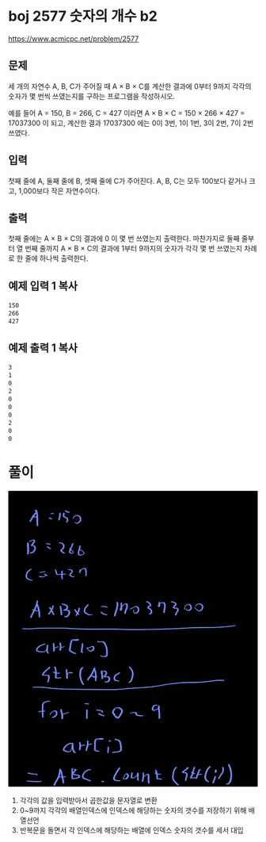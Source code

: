 # boj 2577 숫자의 개수 b2

https://www.acmicpc.net/problem/2577



## 문제

세 개의 자연수 A, B, C가 주어질 때 A × B × C를 계산한 결과에 0부터 9까지 각각의 숫자가 몇 번씩 쓰였는지를 구하는 프로그램을 작성하시오.

예를 들어 A = 150, B = 266, C = 427 이라면 A × B × C = 150 × 266 × 427 = 17037300 이 되고, 계산한 결과 17037300 에는 0이 3번, 1이 1번, 3이 2번, 7이 2번 쓰였다.

## 입력

첫째 줄에 A, 둘째 줄에 B, 셋째 줄에 C가 주어진다. A, B, C는 모두 100보다 같거나 크고, 1,000보다 작은 자연수이다.

## 출력

첫째 줄에는 A × B × C의 결과에 0 이 몇 번 쓰였는지 출력한다. 마찬가지로 둘째 줄부터 열 번째 줄까지 A × B × C의 결과에 1부터 9까지의 숫자가 각각 몇 번 쓰였는지 차례로 한 줄에 하나씩 출력한다.

## 예제 입력 1 복사

```
150
266
427
```

## 예제 출력 1 복사

```
3
1
0
2
0
0
0
2
0
0
```







# 풀이



![풀이.jpg](https://github.com/LastCow9000/Algorithms/blob/master/Algorithm/BOJ/2577_%EC%88%AB%EC%9E%90%EC%9D%98%20%EA%B0%9C%EC%88%98_b2/2577%ED%92%80%EC%9D%B4.jpg?raw=true)



1. 각각의 값을 입력받아서 곱한값을 문자열로 변환
2. 0~9까지 각각의 배열인덱스에 인덱스에 해당하는 숫자의 갯수를 저장하기 위해 배열선언
3. 반복문을 돌면서 각 인덱스에 해당하는 배열에 인덱스 숫자의 갯수를 세서 대입
